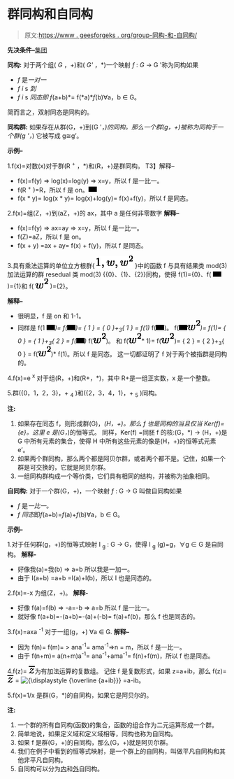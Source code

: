 # 群同构和自同构

> 原文:[https://www . geesforgeks . org/group-同构-和-自同构/](https://www.geeksforgeeks.org/group-isomorphisms-and-automorphisms/)

**先决条件–**[集团](https://www.geeksforgeeks.org/groups-discrete-mathematics/)

**同构:**
对于两个组( *G* ，+)和( *G'* ，*)一个映射 *f* : *G* → G '称为同构如果

*   *f* 是*一对一*
*   *f i* s *到*
*   *f i* s *同态即 f*(a+b)*= f(*a)**f*(b)∀a，b ∈ G。

简而言之，双射同态是同构的。

**同构群:**
如果存在从群(G，+)到(G '，*)的同构。那么一个群(g，+)被称为同构于一个群(g '，*)
它被写成 g≅g’。

**示例–**

1.f(x)=对数(x)对于群(R <sup>+</sup> ，*)和(R，+)是群同构。
T3】解释–

*   f(x)=f(y) => log(x)=log(y) => x=y，所以 f 是一比一。
*   f(R <sup>+</sup> )=R，所以 f 是 on。![w](img/b27d57e3f417abb002a05eaa8a1ff42e.png "Rendered by QuickLaTeX.com")
*   f(x * y)= log(x * y)= log(x)+log(y)= f(x)+f(y)，所以 f 是同态。

2.f(x)=组(Z，+)到(aZ，+)的 ax，其中 a 是任何非零数字
**解释–**

*   f(x)=f(y) => ax=ay => x=y，所以 f 是一比一。
*   f(Z)=aZ，所以 f 是 on。
*   f(x + y) =ax + ay= f(x) + f(y)，所以 f 是同态。

3.具有乘法运算的单位立方根群{ ![1,w,w^2](img/b7862a9abd481265940de8c559d773c1.png "Rendered by QuickLaTeX.com") }中的函数 f 与具有结果类 mod(3)加法运算的群 resedual 类 mod(3) {{0}、{1}、{2}}同构，使得 f(1)={0}、f( ![w](img/b27d57e3f417abb002a05eaa8a1ff42e.png "Rendered by QuickLaTeX.com") )={1}和 f( ![w^2](img/eafcdcde5ce127d41417c24424838b6c.png "Rendered by QuickLaTeX.com") )={2}。

**解释–**

*   很明显，f 是 on 和 1-1。
*   同样是 f(1 *![w](img/b27d57e3f417abb002a05eaa8a1ff42e.png "Rendered by QuickLaTeX.com"))= f(![w](img/b27d57e3f417abb002a05eaa8a1ff42e.png "Rendered by QuickLaTeX.com"))= { 1 } = { 0 }+<sub>3</sub>{ 1 } = f(1)* f(![w](img/b27d57e3f417abb002a05eaa8a1ff42e.png "Rendered by QuickLaTeX.com"))。
    f(![w](img/b27d57e3f417abb002a05eaa8a1ff42e.png "Rendered by QuickLaTeX.com")*![w^2](img/eafcdcde5ce127d41417c24424838b6c.png "Rendered by QuickLaTeX.com"))= f(1)= { 0 } = { 1 }+<sub>3</sub>{ 2 } = f(![w](img/b27d57e3f417abb002a05eaa8a1ff42e.png "Rendered by QuickLaTeX.com"))* f(![w^2](img/eafcdcde5ce127d41417c24424838b6c.png "Rendered by QuickLaTeX.com"))。
    和 f(![w^2](img/eafcdcde5ce127d41417c24424838b6c.png "Rendered by QuickLaTeX.com")* 1)= f(![w^2](img/eafcdcde5ce127d41417c24424838b6c.png "Rendered by QuickLaTeX.com"))= { 2 } = { 2 }+<sub>3</sub>{ 0 } = f(![w^2](img/eafcdcde5ce127d41417c24424838b6c.png "Rendered by QuickLaTeX.com"))* f(1)。所以 f 是同态。
    这一切都证明了 f 对于两个被指群是同构的。

4.f(x)=e <sup>x</sup> 对于组(R，+)和(R+，*)，其中 R+是一组正实数，x 是一个整数。

5.群({0，1，2，3}，+ <sub>4</sub> )和({2，3，4，1}，+ <sub>5</sub> )同构。

**注:**

1.  如果存在同态 f，则形成群(G)，*(H，+)。那么 f 也是同构的当且仅当 Ker(f)={e}。这里 e 是(G，*)的恒等式。
    同样，Ker(f) =同胚 f 的核:(G，*) → (H，+)是 G 中所有元素的集合，使得 H 中所有这些元素的像是(H，+)的恒等式元素 e’。
2.  如果两个群同构，那么两个都是阿贝尔群，或者两个都不是。记住，如果一个群是可交换的，它就是阿贝尔群。
3.  一组同构群构成一个等价类，它们具有相同的结构，并被称为抽象相同。

**自同构:**
对于一个群(G，+)，一个映射 *f* : G → G 叫做自同构如果

*   *f* 是*一比一。*
*   *f 同态*即*f*(a+b)=*f*(a)+*f*(b)∀a，b ∈ G。

**示例–**

1.对于任何群(g，+)的恒等式映射 I <sub>g</sub> : G → G，使得 I <sub>g</sub> (g)=g，∀g ∈ G 是自同构。
**解释-**

*   好像我(a)=我(b) => a=b 所以我是一加一。
*   由于 I(a+b) =a+b =I(a)+I(b)，所以 I 也是同态的。

2.f(x)=-x 为组(Z，+)。
**解释-**

*   好像 f(a)=f(b) => -a=-b => a=b 所以 f 是一比一。
*   就好像 f(a+b)=-(a+b)=-(a)+(-b)= f(a)+f(b)，那么 f 也是同态的。

3.f(x)=axa <sup>-1</sup> 对于一组(g，+) ∀a ∈ G.
**解释–**

*   因为 f(n)= f(m)= > ana<sup>-1</sup>= ama<sup>-1</sup>=>n = m，所以 f 是一比一。
*   由于 f(n+m)= a(n+m)a<sup>-1</sup>= ana<sup>-1</sup>+ama<sup>-1</sup>= f(n)+f(m)，所以 f 也是同态。

4.f(z)= ![{\displaystyle {\overline {z}}}](img/ba30f2cba10525cb205bb7584e067d56.png "Rendered by QuickLaTeX.com")为有加法运算的复数组。
记住 f 是复数形式，如果 z=a+ib，那么 f(z)= ![{\displaystyle {\overline {z}}}](img/ba30f2cba10525cb205bb7584e067d56.png "Rendered by QuickLaTeX.com") = ![{\displaystyle {\overline {a+ib}}}](img/5ccf9d443f9879c37349788ab73832a1.png "Rendered by QuickLaTeX.com") =a-ib。

5.f(x)=1/x 是群(G，*)的自同构，如果它是阿贝尔的。

**注:**

1.  一个群的所有自同构(函数)的集合，函数的组合作为二元运算形成一个群。
2.  简单地说，如果定义域和定义域相等，同构也称为自同构。
3.  如果 f 是群(G，+)的自同构，那么(G，+)就是阿贝尔群。
4.  我们在例子中看到的恒等式映射，是一个群上的自同构，叫做平凡自同构和其他非平凡自同构。
5.  自同构可以分为[内](https://en.wikipedia.org/wiki/Inner_automorphism)和[外](https://en.wikipedia.org/wiki/Outer_automorphism_group)自同构。